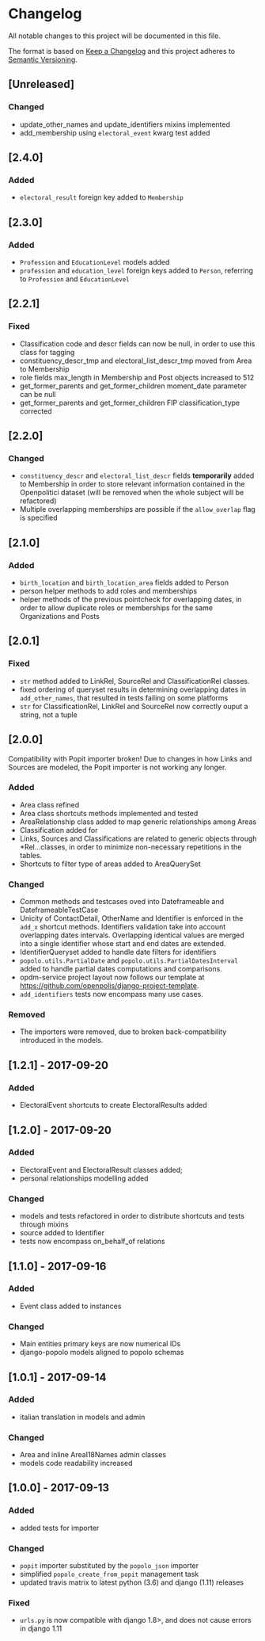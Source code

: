 # Changelog
All notable changes to this project will be documented in this file.

The format is based on [Keep a Changelog](http://keepachangelog.com/en/1.0.0/)
and this project adheres to [Semantic Versioning](http://semver.org/spec/v2.0.0.html).

## [Unreleased]
### Changed
- update_other_names and update_identifiers mixins implemented
- add_membership using ``electoral_event`` kwarg test added

## [2.4.0]
### Added
- ``electoral_result`` foreign key added to ``Membership``

## [2.3.0]
### Added
- ``Profession`` and ``EducationLevel`` models added
- ``profession`` and ``education_level`` foreign keys added to ``Person``, referring to 
  ``Profession`` and ``EducationLevel``

## [2.2.1]
### Fixed
- Classification code and descr fields can now be null, in order to use this class for tagging
- constituency_descr_tmp and electoral_list_descr_tmp moved from Area to Membership
- role fields max_length in Membership and Post objects increased to 512
- get_former_parents and get_former_children moment_date parameter can be null
- get_former_parents and get_former_children FIP classification_type corrected

## [2.2.0]
### Changed
- ``constituency_descr`` and ``electoral_list_descr`` fields
  **temporarily** added to Membership in order to store relevant
  information contained in the Openpolitici dataset (will be removed
  when the whole subject will be refactored)
- Multiple overlapping memberships are possible if the ``allow_overlap``
  flag is specified

## [2.1.0]
### Added
- ``birth_location`` and ``birth_location_area`` fields added to Person
- person helper methods to add roles and memberships 
- helper methods of the previous pointcheck for overlapping dates, in order 
  to allow duplicate roles or memberships for the same Organizations and Posts

## [2.0.1]
### Fixed
- ``str`` method added to LinkRel, SourceRel and ClassificationRel 
    classes.
- fixed ordering of queryset results in determining overlapping dates
  in ``add_other_names``, that resulted in tests failing on some 
  platforms
- ``str`` for ClassificationRel, LinkRel and SourceRel now correctly 
  ouput a string, not a tuple


## [2.0.0]

Compatibility with Popit importer broken!
Due to changes in how Links and Sources are modeled, the Popit 
importer is not working any longer.

### Added
- Area class refined
- Area class shortcuts methods implemented and tested
- AreaRelationship class added to map generic relationships among Areas
- Classification added for 
- Links, Sources and Classifications are related to generic objects
  through *Rel…classes, in order to minimize non-necessary repetitions
  in the tables.
- Shortcuts to filter type of areas added to AreaQuerySet


### Changed
- Common methods and testcases oved into Dateframeable and DateframeableTestCase
- Unicity of ContactDetail, OtherName and Identifier is enforced in the 
  ``add_x`` shortcut methods. Identifiers validation take into account
  overlapping dates intervals. Overlapping identical values are merged 
  into a single identifier whose start and end dates are extended.
- IdentifierQueryset added to handle date filters for identifiers
- ``popolo.utils.PartialDate`` and ``popolo.utils.PartialDatesInterval``
  added to handle partial dates computations and comparisons.
- opdm-service project layout now follows our template at 
  https://github.com/openpolis/django-project-template.
- ``add_identifiers`` tests now encompass many use cases.

### Removed
- The importers were removed, due to broken back-compatibility 
  introduced in the models.

## [1.2.1] - 2017-09-20

### Added
- ElectoralEvent shortcuts to create ElectoralResults added 


## [1.2.0] - 2017-09-20

### Added
- ElectoralEvent and ElectoralResult classes added;
- personal relationships modelling added

### Changed
- models and tests refactored in order to distribute shortcuts and tests through mixins
- source added to Identifier
- tests now encompass on_behalf_of relations


## [1.1.0] - 2017-09-16

### Added
- Event class added to instances

### Changed
- Main entities primary keys are now numerical IDs
- django-popolo models aligned to popolo schemas


## [1.0.1] - 2017-09-14

### Added
- italian translation in models and admin

### Changed
- Area and inline AreaI18Names admin classes
- models code readability increased


## [1.0.0] - 2017-09-13

### Added
- added tests for importer

### Changed
- `popit` importer substituted by the `popolo_json` importer
- simplified `popolo_create_from_popit` management task
- updated travis matrix to latest python (3.6) and django (1.11)
releases


### Fixed
- `urls.py` is now compatible with django 1.8>,
and does not cause errors in django 1.11

